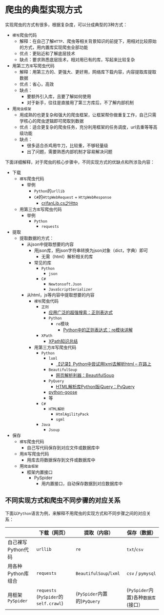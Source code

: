 # 爬虫的典型实现方式

实现爬虫的方式有很多，根据复杂度，可以分成典型的3种方式：

* `裸写`爬虫代码
  * 解释：在自己了解`HTTP`、爬虫等相关背景知识的前提下，用相对比较原始的方式，用内置库实现爬虫全部功能
  * 优点：更贴近和了解底层技术
  * 缺点：要求熟悉底层技术，相对用已有的库，写起来比较复杂
* 用第三方`库`写爬虫代码
  * 解释：用第三方的、更强大、更好用，网络库下载内容，内容提取库提取数据
  * 优点：省心，高效
  * 缺点：
    * 要额外引入库，且要了解如何使用
    * 对于新手，往往是直接用了第三方库后，不了解内部机制
* 用`爬虫框架`
  * 用成熟的也更复杂和强大的爬虫框架，让框架帮你做重复工作，自己只需学核心的爬虫逻辑即可爬取到数据
  * 优点：适合更复杂的爬虫任务，充分利用框架的任务调度，url去重等等高级功能
  * 缺点：
    * 很多适合杀鸡用牛刀，比较重，不够轻量级
    * 出了问题，需要熟悉内部机制才容易解决问题

下面详细解释，对于爬虫的核心步骤中，不同实现方式的优缺点和所涉及内容：

* 下载
  * `裸写`爬虫代码
    * 举例
      * `Python`的`urllib`
      * `C#`的`HttpWebRequest` + `HttpWebResponse`
        * [crifanLib.cs之Http](https://www.crifan.com/files/doc/docbook/crifanlib_csharp/release/html/crifanlib_csharp.html#http)
  * 用第三方`库`写爬虫代码
    * 举例
      * `Python`
        * `requests`
* 提取
  * 提取数据的方式：
    * 从json中提取想要的内容
      * 用json库，把json字符串转换为json对象（dict，字典）即可
        * 无需（html）解析相关的库
      * 常见的库
        * `Python`
          * `json`
        * `C#`
          * `Newtonsoft.Json`
          * `JavaScriptSerializer`
    * 从html，js等内容中提取想要的内容
      * `裸写`爬虫代码
        * `正则`
          * [应用广泛的超强搜索：正则表达式](https://book.crifan.com/books/super_search_regex/website/)
          * `Python`
            * `re`模块
              * [Python中的正则表达式：re模块详解](http://book.crifan.com/books/python_regular_expression_re_intro/website)
        * `XPath`
          * [XPath知识总结](http://book.crifan.com/books/xpath_summary/website)
      * 用第三方`库`写爬虫代码
        * `Python`
          * `lxml`
            * [【记录】Python中尝试用lxml去解析html – 在路上](https://www.crifan.com/python_try_lxml_parse_html/)
          * `BeautifulSoup`
            * [网页解析利器：BeautifulSoup](http://book.crifan.com/books/html_parse_tool_beautifulsoup/website)
          * `PyQuery`
            * [HTML解析库Python版jQuery：PyQuery](http://book.crifan.com/books/python_html_parse_pyquery/website)
          * [python-goose](https://github.com/grangier/python-goose)
          * 等
        * `C#`
          * `HTML解析`
            * `HtmlAgilityPack`
            * `sgml`
        * `Java`
          * `Jsoup`
* 保存
  * `裸写`爬虫代码
    * 自己写代码保存到对应文件或数据库中
  * 用`库`写爬虫代码
    * 用库去将数据保存到文件或数据库中
  * 用`爬虫框架`
    * 框架内置接口
      * PySpider
        * 用内置接口，自动保存数据到对应数据库中

## 不同实现方式和爬虫不同步骤的对应关系

下面以`Python`语言为例，来解释不用爬虫的实现方式和不同步骤之间的对应关系：

|    | 下载（网页） | 提取（内容） | 保存（数据） |
| -- | ---------- | ---------- | ---------- |
| 自己裸写Python代码 |  `urllib` | `re` | `txt`/`csv` |
| 用各种Python库组合 |  `requests` | `BeautifulSoup`/`lxml` | `csv` / `pymysql` |
| 用框架`PySpider`| `requests` (`PySpider`的`self.crawl`) | (`PySpider`内置的)`PyQuery` | (`PySpider`内置)各种`数据库`(接口） |

